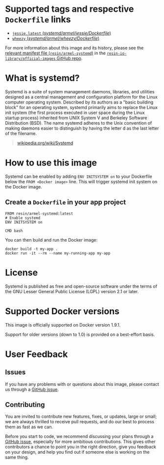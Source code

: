 # Supported tags and respective `Dockerfile` links

-	[`jessie`, `latest` (*systemd/armel/jessie/Dockerfile*)](https://github.com/resin-io-library/base-images/blob/0e190e5b93ccac6bf3d419e4337c8e0a71d4258d/systemd/armel/jessie/Dockerfile)
-	[`wheezy` (*systemd/armel/wheezy/Dockerfile*)](https://github.com/resin-io-library/base-images/blob/0e190e5b93ccac6bf3d419e4337c8e0a71d4258d/systemd/armel/wheezy/Dockerfile)

For more information about this image and its history, please see the [relevant manifest file (`resin/armel-systemd`)](https://github.com/resin-io-library/official-images/blob/master/library/armel-systemd) in the [`resin-io-library/official-images` GitHub repo](https://github.com/resin-io-library/official-images).

# What is systemd?

Systemd is a suite of system management daemons, libraries, and utilities designed as a central management and configuration platform for the Linux computer operating system. Described by its authors as a "basic building block" for an operating system, systemd primarily aims to replace the Linux init system (the first process executed in user space during the Linux startup process) inherited from UNIX System V and Berkeley Software Distribution (BSD). The name systemd adheres to the Unix convention of making daemons easier to distinguish by having the letter d as the last letter of the filename.

> [wikipedia.org/wiki/Systemd](https://en.wikipedia.org/wiki/Systemd)


# How to use this image

Systemd can be enabled by adding `ENV INITSYSTEM on` to your Dockerfile below the `FROM <Docker image>` line. This will trigger systemd init system on the Docker image.

## Create a `Dockerfile` in your app project

	FROM resin/armel-systemd:latest
	# Enable systemd
	ENV INITSYSTEM on

	CMD bash	

You can then build and run the Docker image:

	docker build -t my-app .
	docker run -it --rm --name my-running-app my-app

# License

 Systemd is published as free and open-source software under the terms of the GNU Lesser General Public License (LGPL) version 2.1 or later.

# Supported Docker versions

This image is officially supported on Docker version 1.9.1.

Support for older versions (down to 1.0) is provided on a best-effort basis.

# User Feedback

## Issues

If you have any problems with or questions about this image, please contact us through a [GitHub issue](https://github.com/resin-io-library/base-images/issues).

## Contributing

You are invited to contribute new features, fixes, or updates, large or small; we are always thrilled to receive pull requests, and do our best to process them as fast as we can.

Before you start to code, we recommend discussing your plans through a [GitHub issue](https://github.com/resin-io-library/base-images/issues), especially for more ambitious contributions. This gives other contributors a chance to point you in the right direction, give you feedback on your design, and help you find out if someone else is working on the same thing.
